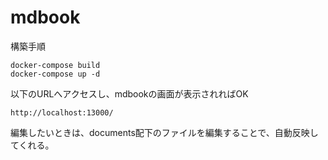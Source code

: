 # mdbook

構築手順
```
docker-compose build
docker-compose up -d
```

以下のURLへアクセスし、mdbookの画面が表示されればOK
```
http://localhost:13000/
```

編集したいときは、documents配下のファイルを編集することで、自動反映してくれる。
